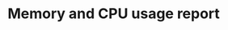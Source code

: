 # Memory and CPU usage report

<script type="text/javascript" src="https://cdn.bokeh.org/bokeh/release/bokeh-2.4.3.min.js"></script>
<script type="text/javascript" src="https://cdn.bokeh.org/bokeh/release/bokeh-tables-2.4.3.min.js"></script>

<script type="text/javascript">
        (function() {
  const fn = function() {
    Bokeh.safely(function() {
      (function(root) {
        function embed_document(root) {
        const docs_json = '{"55c0081a-31f5-47d0-bb9f-c106888c1669":{"defs":[],"roots":{"references":[{"attributes":{"source":{"id":"3292"}},"id":"3351","type":"CDSView"},{"attributes":{"fill_alpha":{"value":0.1},"fill_color":{"field":"x","transform":{"id":"3295"}},"hatch_alpha":{"value":0.1},"line_alpha":{"value":0.1},"line_width":{"value":2},"marker":{"value":"dash"},"size":{"value":25},"x":{"field":"x"},"y":{"field":"low"}},"id":"3482","type":"Scatter"},{"attributes":{"line_alpha":{"value":0.1},"line_width":{"value":2},"x0":{"field":"x"},"x1":{"field":"x"},"y0":{"field":"box_bottom"},"y1":{"field":"low"}},"id":"3330","type":"Segment"},{"attributes":{},"id":"3541","type":"UnionRenderers"},{"attributes":{"axis_label":"Executors (with RMW)","axis_label_text_font_size":"20px","coordinates":null,"formatter":{"id":"3625"},"group":null,"group_text_font_size":"15px","major_label_orientation":0.19634954084936207,"major_label_policy":{"id":"3626"},"major_label_text_font_size":"14px","ticker":{"id":"3372"}},"id":"3371","type":"CategoricalAxis"},{"attributes":{"data":{"box_bottom":{"__ndarray__":"lzLmbT3QLkCsO90YqYcvQJ6OSw471y9AqUpKhUvhL0DWcjkqy5kvQA==","dtype":"float64","order":"little","shape":[5]},"box_top":{"__ndarray__":"42gzo27DL0DKNfZKPkcwQHuJEh7aWDBAUwo8v4JZMEC0UeXSkjEwQA==","dtype":"float64","order":"little","shape":[5]},"exe":["autoware_default_cbg","autoware_default_multithreaded","autoware_default_prioritized","autoware_default_singlethreaded","autoware_default_staticsinglethreaded"],"high":{"__ndarray__":"lkOLbOf7L0D0/dR46QYwQFCNl24SIzBA2c73U+MlMEAAAAAAAAAwQA==","dtype":"float64","order":"little","shape":[5]},"index":[2,10,18,14,6],"low":{"__ndarray__":"EoPAyqFF3j9zaJHtfD/dPz0K16NwPeI/Gy/dJAaB3T8AAAAAAADgPw==","dtype":"float64","order":"little","shape":[5]},"mean":{"__ndarray__":"vc2MCNZJL0DQabJriQUwQGUonNI7IjBA1JfwQBQlMEAfCwJoeP4vQA==","dtype":"float64","order":"little","shape":[5]},"rmw":["rmw_cyclonedds_cpp","rmw_cyclonedds_cpp","rmw_cyclonedds_cpp","rmw_cyclonedds_cpp","rmw_cyclonedds_cpp"],"std_dev":{"__ndarray__":"jcmmqSZmzj+C/vLQN23QP/eKMLslT8s/pD+5JT83yj9IEiZyTyvJPw==","dtype":"float64","order":"little","shape":[5]},"type":["real","real","real","real","real"],"x":[["rmw_cyclonedds_cpp","autoware_default_cbg"],["rmw_cyclonedds_cpp","autoware_default_multithreaded"],["rmw_cyclonedds_cpp","autoware_default_prioritized"],["rmw_cyclonedds_cpp","autoware_default_singlethreaded"],["rmw_cyclonedds_cpp","autoware_default_staticsinglethreaded"]]},"selected":{"id":"3628"},"selection_policy":{"id":"3627"}},"id":"3293","type":"ColumnDataSource"},{"attributes":{"tools":[{"id":"3314"},{"id":"3315"},{"id":"3316"},{"id":"3317"},{"id":"3318"},{"id":"3319"},{"id":"3358"}]},"id":"3321","type":"Toolbar"},{"attributes":{"line_alpha":{"value":0.1},"line_width":{"value":2},"x0":{"field":"x"},"x1":{"field":"x"},"y0":{"field":"box_bottom"},"y1":{"field":"low"}},"id":"3458","type":"Segment"},{"attributes":{"overlay":{"id":"3320"}},"id":"3316","type":"BoxZoomTool"},{"attributes":{"source":{"id":"3294"}},"id":"3485","type":"CDSView"},{"attributes":{"line_alpha":{"value":0.2},"line_width":{"value":2},"x0":{"field":"x"},"x1":{"field":"x"},"y0":{"field":"box_top"},"y1":{"field":"high"}},"id":"3337","type":"Segment"},{"attributes":{"editor":{"id":"3515"},"field":"high","formatter":{"id":"3514"},"title":"Max"},"id":"3492","type":"TableColumn"},{"attributes":{"axis":{"id":"3310"},"coordinates":null,"dimension":1,"group":null,"ticker":null},"id":"3313","type":"Grid"},{"attributes":{"fill_alpha":{"value":0.2},"fill_color":{"field":"x","transform":{"id":"3295"}},"hatch_alpha":{"value":0.2},"line_alpha":{"value":0.2},"line_width":{"value":2},"marker":{"value":"dash"},"size":{"value":25},"x":{"field":"x"},"y":{"field":"low"}},"id":"3355","type":"Scatter"},{"attributes":{"columns":[{"id":"3488"},{"id":"3489"},{"id":"3490"},{"id":"3491"},{"id":"3492"},{"id":"3493"}],"height":250,"margin":[0,10,10,10],"source":{"id":"3502"},"view":{"id":"3505"},"width":1250},"id":"3503","type":"DataTable"},{"attributes":{},"id":"3433","type":"LinearScale"},{"attributes":{"bottom_units":"screen","coordinates":null,"fill_alpha":0.5,"fill_color":"lightgrey","group":null,"left_units":"screen","level":"overlay","line_alpha":1.0,"line_color":"black","line_dash":[4,4],"line_width":2,"right_units":"screen","syncable":false,"top_units":"screen"},"id":"3384","type":"BoxAnnotation"},{"attributes":{},"id":"3305","type":"LinearScale"},{"attributes":{"fill_alpha":{"value":0.1},"fill_color":{"field":"x","transform":{"id":"3295"}},"hatch_alpha":{"value":0.1},"line_alpha":{"value":0.1},"line_width":{"value":2},"marker":{"value":"dash"},"size":{"value":25},"x":{"field":"x"},"y":{"field":"high"}},"id":"3348","type":"Scatter"},{"attributes":{},"id":"3628","type":"Selection"},{"attributes":{},"id":"3690","type":"UnionRenderers"},{"attributes":{"source":{"id":"3502"}},"id":"3505","type":"CDSView"},{"attributes":{},"id":"3539","type":"CategoricalTickFormatter"},{"attributes":{},"id":"3379","type":"WheelZoomTool"},{"attributes":{},"id":"3691","type":"Selection"},{"attributes":{"axis_label":"Executors (with RMW)","axis_label_text_font_size":"20px","coordinates":null,"formatter":{"id":"3759"},"group":null,"group_text_font_size":"15px","major_label_orientation":0.19634954084936207,"major_label_policy":{"id":"3760"},"major_label_text_font_size":"14px","ticker":{"id":"3436"}},"id":"3435","type":"CategoricalAxis"},{"attributes":{"line_width":{"value":2},"x0":{"field":"x"},"x1":{"field":"x"},"y0":{"field":"box_bottom"},"y1":{"field":"low"}},"id":"3393","type":"Segment"},{"attributes":{},"id":"3627","type":"UnionRenderers"},{"attributes":{},"id":"3375","type":"BasicTicker"},{"attributes":{"bottom_units":"screen","coordinates":null,"fill_alpha":0.5,"fill_color":"lightgrey","group":null,"left_units":"screen","level":"overlay","line_alpha":1.0,"line_color":"black","line_dash":[4,4],"line_width":2,"right_units":"screen","syncable":false,"top_units":"screen"},"id":"3320","type":"BoxAnnotation"},{"attributes":{"source":{"id":"3294"}},"id":"3467","type":"CDSView"},{"attributes":{"coordinates":null,"data_source":{"id":"3292"},"glyph":{"id":"3347"},"group":null,"hover_glyph":null,"muted_glyph":{"id":"3349"},"nonselection_glyph":{"id":"3348"},"view":{"id":"3351"}},"id":"3350","type":"GlyphRenderer"},{"attributes":{"tools":[{"id":"3378"},{"id":"3379"},{"id":"3380"},{"id":"3381"},{"id":"3382"},{"id":"3383"},{"id":"3422"}]},"id":"3385","type":"Toolbar"},{"attributes":{"bottom":{"field":"box_bottom"},"fill_alpha":{"value":0.2},"fill_color":{"field":"x","transform":{"id":"3295"}},"hatch_alpha":{"value":0.2},"line_alpha":{"value":0.2},"top":{"field":"box_top"},"width":{"value":0.2},"x":{"field":"x"}},"id":"3343","type":"VBar"},{"attributes":{"editor":{"id":"3517"},"field":"std_dev","formatter":{"id":"3516"},"title":"Std. Dev."},"id":"3493","type":"TableColumn"},{"attributes":{"fill_color":{"field":"x","transform":{"id":"3295"}},"line_width":{"value":2},"marker":{"value":"dash"},"size":{"value":25},"x":{"field":"x"},"y":{"field":"high"}},"id":"3347","type":"Scatter"},{"attributes":{},"id":"3431","type":"CategoricalScale"},{"attributes":{"source":{"id":"3292"}},"id":"3339","type":"CDSView"},{"attributes":{"line_width":{"value":2},"x0":{"field":"x"},"x1":{"field":"x"},"y0":{"field":"box_top"},"y1":{"field":"high"}},"id":"3335","type":"Segment"},{"attributes":{"editor":{"id":"3511"},"field":"low","formatter":{"id":"3510"},"title":"Min"},"id":"3490","type":"TableColumn"},{"attributes":{"fill_color":{"field":"x","transform":{"id":"3295"}},"line_width":{"value":2},"marker":{"value":"dash"},"size":{"value":25},"x":{"field":"x"},"y":{"field":"low"}},"id":"3353","type":"Scatter"},{"attributes":{"axis":{"id":"3371"},"coordinates":null,"group":null,"ticker":null},"id":"3373","type":"Grid"},{"attributes":{"fill_alpha":{"value":0.2},"fill_color":{"field":"x","transform":{"id":"3295"}},"hatch_alpha":{"value":0.2},"line_alpha":{"value":0.2},"line_width":{"value":2},"marker":{"value":"dash"},"size":{"value":25},"x":{"field":"x"},"y":{"field":"low"}},"id":"3483","type":"Scatter"},{"attributes":{},"id":"3315","type":"WheelZoomTool"},{"attributes":{},"id":"3581","type":"Selection"},{"attributes":{"source":{"id":"3294"}},"id":"3461","type":"CDSView"},{"attributes":{"coordinates":null,"data_source":{"id":"3292"},"glyph":{"id":"3329"},"group":null,"hover_glyph":null,"muted_glyph":{"id":"3331"},"nonselection_glyph":{"id":"3330"},"view":{"id":"3333"}},"id":"3332","type":"GlyphRenderer"},{"attributes":{"data":{"box_bottom":{"__ndarray__":"ontYgEU3UkBc3I023bxcQL8QmA/VaVNAj2Yp+wsrUUDKsqBbT1pQQA==","dtype":"float64","order":"little","shape":[5]},"box_top":{"__ndarray__":"soMLd9C1Y0CMd6zfiE5oQLgeQJCW82VAuaESePdFX0DqDF4r1c1fQA==","dtype":"float64","order":"little","shape":[5]},"exe":["autoware_default_cbg","autoware_default_multithreaded","autoware_default_prioritized","autoware_default_singlethreaded","autoware_default_staticsinglethreaded"],"high":{"__ndarray__":"MzMzMzNbcEAAAAAAAOBzQJqZmZmZAXRAmpmZmZn5Z0BmZmZmZlZiQA==","dtype":"float64","order":"little","shape":[5]},"index":[1,9,17,13,5],"low":{"__ndarray__":"AAAAAAAAAAAAAAAAAAAAAAAAAAAAAAAAAAAAAAAAAAAAAAAAAAAAAA==","dtype":"float64","order":"little","shape":[5]},"mean":{"__ndarray__":"g8E3N3PRXEDdsnm9e1ZjQBgnDBiBqF9AJASeuYE4WEDaX39DEhRYQA==","dtype":"float64","order":"little","shape":[5]},"rmw":["rmw_cyclonedds_cpp","rmw_cyclonedds_cpp","rmw_cyclonedds_cpp","rmw_cyclonedds_cpp","rmw_cyclonedds_cpp"],"std_dev":{"__ndarray__":"wou+bVs0RUC9EsuINOBDQLIs6BBYfUhAU3bS+dY1PEA/tHqfC+c+QA==","dtype":"float64","order":"little","shape":[5]},"type":["cpu","cpu","cpu","cpu","cpu"],"x":[["rmw_cyclonedds_cpp","autoware_default_cbg"],["rmw_cyclonedds_cpp","autoware_default_multithreaded"],["rmw_cyclonedds_cpp","autoware_default_prioritized"],["rmw_cyclonedds_cpp","autoware_default_singlethreaded"],["rmw_cyclonedds_cpp","autoware_default_staticsinglethreaded"]]},"selected":{"id":"3542"},"selection_policy":{"id":"3541"}},"id":"3292","type":"ColumnDataSource"},{"attributes":{"fill_alpha":{"value":0.1},"fill_color":{"field":"x","transform":{"id":"3295"}},"hatch_alpha":{"value":0.1},"line_alpha":{"value":0.1},"line_width":{"value":2},"marker":{"value":"dash"},"size":{"value":25},"x":{"field":"x"},"y":{"field":"low"}},"id":"3354","type":"Scatter"},{"attributes":{"source":{"id":"3292"}},"id":"3345","type":"CDSView"},{"attributes":{"start":0},"id":"3301","type":"DataRange1d"},{"attributes":{"coordinates":null,"data_source":{"id":"3294"},"glyph":{"id":"3463"},"group":null,"hover_glyph":null,"muted_glyph":{"id":"3465"},"nonselection_glyph":{"id":"3464"},"view":{"id":"3467"}},"id":"3466","type":"GlyphRenderer"},{"attributes":{"line_width":{"value":2},"x0":{"field":"x"},"x1":{"field":"x"},"y0":{"field":"box_bottom"},"y1":{"field":"low"}},"id":"3457","type":"Segment"},{"attributes":{},"id":"3622","type":"BasicTickFormatter"},{"attributes":{"axis":{"id":"3374"},"coordinates":null,"dimension":1,"group":null,"ticker":null},"id":"3377","type":"Grid"},{"attributes":{"source":{"id":"3294"}},"id":"3479","type":"CDSView"},{"attributes":{"axis_label":"Real Memory Usage (MB)","axis_label_text_font_size":"20px","coordinates":null,"formatter":{"id":"3622"},"group":null,"major_label_policy":{"id":"3623"},"major_label_text_font_size":"14px","ticker":{"id":"3375"}},"id":"3374","type":"LinearAxis"},{"attributes":{"coordinates":null,"data_source":{"id":"3294"},"glyph":{"id":"3469"},"group":null,"hover_glyph":null,"muted_glyph":{"id":"3471"},"nonselection_glyph":{"id":"3470"},"view":{"id":"3473"}},"id":"3472","type":"GlyphRenderer"},{"attributes":{},"id":"3378","type":"PanTool"},{"attributes":{"editor":{"id":"3507"},"field":"exe","formatter":{"id":"3506"},"title":"Benchmark"},"id":"3488","type":"TableColumn"},{"attributes":{},"id":"3318","type":"ResetTool"},{"attributes":{"source":{"id":"3494"}},"id":"3497","type":"CDSView"},{"attributes":{},"id":"3317","type":"SaveTool"},{"attributes":{"overlay":{"id":"3384"}},"id":"3380","type":"BoxZoomTool"},{"attributes":{"coordinates":null,"data_source":{"id":"3292"},"glyph":{"id":"3353"},"group":null,"hover_glyph":null,"muted_glyph":{"id":"3355"},"nonselection_glyph":{"id":"3354"},"view":{"id":"3357"}},"id":"3356","type":"GlyphRenderer"},{"attributes":{},"id":"3623","type":"AllLabels"},{"attributes":{"bottom":{"field":"box_bottom"},"fill_color":{"field":"x","transform":{"id":"3295"}},"top":{"field":"box_top"},"width":{"value":0.2},"x":{"field":"x"}},"id":"3469","type":"VBar"},{"attributes":{},"id":"3383","type":"HelpTool"},{"attributes":{"source":{"id":"3292"}},"id":"3333","type":"CDSView"},{"attributes":{"line_alpha":{"value":0.1},"line_width":{"value":2},"x0":{"field":"x"},"x1":{"field":"x"},"y0":{"field":"box_top"},"y1":{"field":"high"}},"id":"3336","type":"Segment"},{"attributes":{},"id":"3536","type":"BasicTickFormatter"},{"attributes":{},"id":"3625","type":"CategoricalTickFormatter"},{"attributes":{"coordinates":null,"data_source":{"id":"3294"},"glyph":{"id":"3475"},"group":null,"hover_glyph":null,"muted_glyph":{"id":"3477"},"nonselection_glyph":{"id":"3476"},"view":{"id":"3479"}},"id":"3478","type":"GlyphRenderer"},{"attributes":{"fill_alpha":{"value":0.2},"fill_color":{"field":"x","transform":{"id":"3295"}},"hatch_alpha":{"value":0.2},"line_alpha":{"value":0.2},"line_width":{"value":2},"marker":{"value":"dash"},"size":{"value":25},"x":{"field":"x"},"y":{"field":"high"}},"id":"3349","type":"Scatter"},{"attributes":{"data":{"box_bottom":{"__ndarray__":"e2XZsI6Yj0Dm81kmPlOLQKu6XJJ6049AqfC0A8zWhEAReby+DtmEQA==","dtype":"float64","order":"little","shape":[5]},"box_top":{"__ndarray__":"91KJPfKHkECsoGDMSl+MQLW81dcfcJBAt86XY9VihUCDGNrC+mCFQA==","dtype":"float64","order":"little","shape":[5]},"exe":["autoware_default_cbg","autoware_default_multithreaded","autoware_default_prioritized","autoware_default_singlethreaded","autoware_default_staticsinglethreaded"],"high":{"__ndarray__":"vHSTGIQukECYbhKDwN2LQOkmMQisLpBAEFg5tMgdhUAOLbKd7x2FQA==","dtype":"float64","order":"little","shape":[5]},"index":[3,11,19,15,7],"low":{"__ndarray__":"qvHSTWIQAECq8dJNYhAAQKrx0k1iEABAqvHSTWIQAECq8dJNYhAAQA==","dtype":"float64","order":"little","shape":[5]},"mean":{"__ndarray__":"2gL7yhwqkEBJSl15RNmLQAUNgpDuLJBAsF+ms9AchUDKSMvABB2FQA==","dtype":"float64","order":"little","shape":[5]},"rmw":["rmw_cyclonedds_cpp","rmw_cyclonedds_cpp","rmw_cyclonedds_cpp","rmw_cyclonedds_cpp","rmw_cyclonedds_cpp"],"std_dev":{"__ndarray__":"LQeUo1x1N0BezGpgysAwQOXr69RRzDBA1MFb/CuBIUBD7rODgP0gQA==","dtype":"float64","order":"little","shape":[5]},"type":["virtual","virtual","virtual","virtual","virtual"]},"selected":{"id":"3691"},"selection_policy":{"id":"3690"}},"id":"3502","type":"ColumnDataSource"},{"attributes":{},"id":"3580","type":"UnionRenderers"},{"attributes":{},"id":"3626","type":"AllLabels"},{"attributes":{},"id":"3311","type":"BasicTicker"},{"attributes":{},"id":"3372","type":"CategoricalTicker"},{"attributes":{"source":{"id":"3292"}},"id":"3357","type":"CDSView"},{"attributes":{"data":{"box_bottom":{"__ndarray__":"lzLmbT3QLkCsO90YqYcvQJ6OSw471y9AqUpKhUvhL0DWcjkqy5kvQA==","dtype":"float64","order":"little","shape":[5]},"box_top":{"__ndarray__":"42gzo27DL0DKNfZKPkcwQHuJEh7aWDBAUwo8v4JZMEC0UeXSkjEwQA==","dtype":"float64","order":"little","shape":[5]},"exe":["autoware_default_cbg","autoware_default_multithreaded","autoware_default_prioritized","autoware_default_singlethreaded","autoware_default_staticsinglethreaded"],"high":{"__ndarray__":"lkOLbOf7L0D0/dR46QYwQFCNl24SIzBA2c73U+MlMEAAAAAAAAAwQA==","dtype":"float64","order":"little","shape":[5]},"index":[2,10,18,14,6],"low":{"__ndarray__":"EoPAyqFF3j9zaJHtfD/dPz0K16NwPeI/Gy/dJAaB3T8AAAAAAADgPw==","dtype":"float64","order":"little","shape":[5]},"mean":{"__ndarray__":"vc2MCNZJL0DQabJriQUwQGUonNI7IjBA1JfwQBQlMEAfCwJoeP4vQA==","dtype":"float64","order":"little","shape":[5]},"rmw":["rmw_cyclonedds_cpp","rmw_cyclonedds_cpp","rmw_cyclonedds_cpp","rmw_cyclonedds_cpp","rmw_cyclonedds_cpp"],"std_dev":{"__ndarray__":"jcmmqSZmzj+C/vLQN23QP/eKMLslT8s/pD+5JT83yj9IEiZyTyvJPw==","dtype":"float64","order":"little","shape":[5]},"type":["real","real","real","real","real"]},"selected":{"id":"3581"},"selection_policy":{"id":"3580"}},"id":"3498","type":"ColumnDataSource"},{"attributes":{"line_width":{"value":2},"x0":{"field":"x"},"x1":{"field":"x"},"y0":{"field":"box_bottom"},"y1":{"field":"low"}},"id":"3329","type":"Segment"},{"attributes":{"line_width":{"value":2},"x0":{"field":"x"},"x1":{"field":"x"},"y0":{"field":"box_top"},"y1":{"field":"high"}},"id":"3463","type":"Segment"},{"attributes":{"factors":[["rmw_cyclonedds_cpp","autoware_default_cbg"],["rmw_cyclonedds_cpp","autoware_default_multithreaded"],["rmw_cyclonedds_cpp","autoware_default_prioritized"],["rmw_cyclonedds_cpp","autoware_default_singlethreaded"],["rmw_cyclonedds_cpp","autoware_default_staticsinglethreaded"]],"range_padding":0.1},"id":"3424","type":"FactorRange"},{"attributes":{"bottom":{"field":"box_bottom"},"fill_alpha":{"value":0.1},"fill_color":{"field":"x","transform":{"id":"3295"}},"hatch_alpha":{"value":0.1},"line_alpha":{"value":0.1},"top":{"field":"box_top"},"width":{"value":0.2},"x":{"field":"x"}},"id":"3470","type":"VBar"},{"attributes":{"fill_color":{"field":"x","transform":{"id":"3295"}},"line_width":{"value":2},"marker":{"value":"dash"},"size":{"value":25},"x":{"field":"x"},"y":{"field":"low"}},"id":"3481","type":"Scatter"},{"attributes":{"editor":{"id":"3513"},"field":"mean","formatter":{"id":"3512"},"title":"Mean"},"id":"3491","type":"TableColumn"},{"attributes":{"start":0},"id":"3429","type":"DataRange1d"},{"attributes":{"below":[{"id":"3371"}],"center":[{"id":"3373"},{"id":"3377"}],"height":800,"left":[{"id":"3374"}],"margin":[10,10,10,10],"renderers":[{"id":"3396"},{"id":"3402"},{"id":"3408"},{"id":"3414"},{"id":"3420"}],"sizing_mode":"scale_width","title":{"id":"3362"},"toolbar":{"id":"3385"},"width":1600,"x_range":{"id":"3360"},"x_scale":{"id":"3367"},"y_range":{"id":"3365"},"y_scale":{"id":"3369"}},"id":"3361","subtype":"Figure","type":"Plot"},{"attributes":{"coordinates":null,"data_source":{"id":"3294"},"glyph":{"id":"3457"},"group":null,"hover_glyph":null,"muted_glyph":{"id":"3459"},"nonselection_glyph":{"id":"3458"},"view":{"id":"3461"}},"id":"3460","type":"GlyphRenderer"},{"attributes":{},"id":"3540","type":"AllLabels"},{"attributes":{"coordinates":null,"data_source":{"id":"3292"},"glyph":{"id":"3335"},"group":null,"hover_glyph":null,"muted_glyph":{"id":"3337"},"nonselection_glyph":{"id":"3336"},"view":{"id":"3339"}},"id":"3338","type":"GlyphRenderer"},{"attributes":{},"id":"3367","type":"CategoricalScale"},{"attributes":{"line_alpha":{"value":0.2},"line_width":{"value":2},"x0":{"field":"x"},"x1":{"field":"x"},"y0":{"field":"box_top"},"y1":{"field":"high"}},"id":"3465","type":"Segment"},{"attributes":{"editor":{"id":"3509"},"field":"rmw","formatter":{"id":"3508"},"title":"RMW"},"id":"3489","type":"TableColumn"},{"attributes":{"coordinates":null,"group":null,"text":"CPU Usage Over Time 120s","text_font_size":"22px"},"id":"3298","type":"Title"},{"attributes":{},"id":"3382","type":"ResetTool"},{"attributes":{"axis_label":"Executors (with RMW)","axis_label_text_font_size":"20px","coordinates":null,"formatter":{"id":"3539"},"group":null,"group_text_font_size":"15px","major_label_orientation":0.19634954084936207,"major_label_policy":{"id":"3540"},"major_label_text_font_size":"14px","ticker":{"id":"3308"}},"id":"3307","type":"CategoricalAxis"},{"attributes":{"bottom":{"field":"box_bottom"},"fill_alpha":{"value":0.2},"fill_color":{"field":"x","transform":{"id":"3295"}},"hatch_alpha":{"value":0.2},"line_alpha":{"value":0.2},"top":{"field":"box_top"},"width":{"value":0.2},"x":{"field":"x"}},"id":"3471","type":"VBar"},{"attributes":{"axis":{"id":"3307"},"coordinates":null,"group":null,"ticker":null},"id":"3309","type":"Grid"},{"attributes":{"start":0},"id":"3365","type":"DataRange1d"},{"attributes":{"fill_alpha":{"value":0.2},"fill_color":{"field":"x","transform":{"id":"3295"}},"hatch_alpha":{"value":0.2},"line_alpha":{"value":0.2},"line_width":{"value":2},"marker":{"value":"dash"},"size":{"value":25},"x":{"field":"x"},"y":{"field":"high"}},"id":"3477","type":"Scatter"},{"attributes":{},"id":"3756","type":"BasicTickFormatter"},{"attributes":{"fill_alpha":{"value":0.1},"fill_color":{"field":"x","transform":{"id":"3295"}},"hatch_alpha":{"value":0.1},"line_alpha":{"value":0.1},"line_width":{"value":2},"marker":{"value":"dash"},"size":{"value":25},"x":{"field":"x"},"y":{"field":"high"}},"id":"3476","type":"Scatter"},{"attributes":{"callback":null,"tooltips":[["Benchmark","@{exe} [@{rmw}]"],["Average CPU (%)","@{mean}{0.00}"],["Minimum CPU (%)","@{low}{0.00}"],["Maximum CPU (%)","@{high}{0.00}"]]},"id":"3358","type":"HoverTool"},{"attributes":{},"id":"3308","type":"CategoricalTicker"},{"attributes":{},"id":"3314","type":"PanTool"},{"attributes":{},"id":"3757","type":"AllLabels"},{"attributes":{"line_alpha":{"value":0.1},"line_width":{"value":2},"x0":{"field":"x"},"x1":{"field":"x"},"y0":{"field":"box_top"},"y1":{"field":"high"}},"id":"3464","type":"Segment"},{"attributes":{},"id":"3381","type":"SaveTool"},{"attributes":{},"id":"3319","type":"HelpTool"},{"attributes":{},"id":"3759","type":"CategoricalTickFormatter"},{"attributes":{"line_alpha":{"value":0.2},"line_width":{"value":2},"x0":{"field":"x"},"x1":{"field":"x"},"y0":{"field":"box_bottom"},"y1":{"field":"low"}},"id":"3331","type":"Segment"},{"attributes":{},"id":"3537","type":"AllLabels"},{"attributes":{"line_alpha":{"value":0.2},"line_width":{"value":2},"x0":{"field":"x"},"x1":{"field":"x"},"y0":{"field":"box_bottom"},"y1":{"field":"low"}},"id":"3459","type":"Segment"},{"attributes":{"bottom":{"field":"box_bottom"},"fill_alpha":{"value":0.1},"fill_color":{"field":"x","transform":{"id":"3295"}},"hatch_alpha":{"value":0.1},"line_alpha":{"value":0.1},"top":{"field":"box_top"},"width":{"value":0.2},"x":{"field":"x"}},"id":"3342","type":"VBar"},{"attributes":{"coordinates":null,"data_source":{"id":"3292"},"glyph":{"id":"3341"},"group":null,"hover_glyph":null,"muted_glyph":{"id":"3343"},"nonselection_glyph":{"id":"3342"},"view":{"id":"3345"}},"id":"3344","type":"GlyphRenderer"},{"attributes":{},"id":"3760","type":"AllLabels"},{"attributes":{},"id":"3303","type":"CategoricalScale"},{"attributes":{"bottom":{"field":"box_bottom"},"fill_color":{"field":"x","transform":{"id":"3295"}},"top":{"field":"box_top"},"width":{"value":0.2},"x":{"field":"x"}},"id":"3341","type":"VBar"},{"attributes":{"factors":[["rmw_cyclonedds_cpp","autoware_default_cbg"],["rmw_cyclonedds_cpp","autoware_default_multithreaded"],["rmw_cyclonedds_cpp","autoware_default_prioritized"],["rmw_cyclonedds_cpp","autoware_default_singlethreaded"],["rmw_cyclonedds_cpp","autoware_default_staticsinglethreaded"]],"range_padding":0.1},"id":"3360","type":"FactorRange"},{"attributes":{"source":{"id":"3294"}},"id":"3473","type":"CDSView"},{"attributes":{"axis_label":"CPU (%)","axis_label_text_font_size":"20px","coordinates":null,"formatter":{"id":"3536"},"group":null,"major_label_policy":{"id":"3537"},"major_label_text_font_size":"14px","ticker":{"id":"3311"}},"id":"3310","type":"LinearAxis"},{"attributes":{"coordinates":null,"group":null,"text":"Real Memory Usage Over Time 120s","text_font_size":"22px"},"id":"3362","type":"Title"},{"attributes":{"callback":null,"tooltips":[["Benchmark","@{exe} [@{rmw}]"],["Average Virtual Memory Usage (MB)","@{mean}{0.00}"],["Minimum Virtual Memory Usage (MB)","@{low}{0.00}"],["Maximum Virtual Memory Usage (MB)","@{high}{0.00}"]]},"id":"3486","type":"HoverTool"},{"attributes":{"fill_color":{"field":"x","transform":{"id":"3295"}},"line_width":{"value":2},"marker":{"value":"dash"},"size":{"value":25},"x":{"field":"x"},"y":{"field":"high"}},"id":"3475","type":"Scatter"},{"attributes":{},"id":"3542","type":"Selection"},{"attributes":{},"id":"3369","type":"LinearScale"},{"attributes":{"coordinates":null,"data_source":{"id":"3294"},"glyph":{"id":"3481"},"group":null,"hover_glyph":null,"muted_glyph":{"id":"3483"},"nonselection_glyph":{"id":"3482"},"view":{"id":"3485"}},"id":"3484","type":"GlyphRenderer"},{"attributes":{"tools":[{"id":"3442"},{"id":"3443"},{"id":"3444"},{"id":"3445"},{"id":"3446"},{"id":"3447"},{"id":"3486"}]},"id":"3449","type":"Toolbar"},{"attributes":{},"id":"3761","type":"UnionRenderers"},{"attributes":{"line_alpha":{"value":0.2},"line_width":{"value":2},"x0":{"field":"x"},"x1":{"field":"x"},"y0":{"field":"box_bottom"},"y1":{"field":"low"}},"id":"3395","type":"Segment"},{"attributes":{"coordinates":null,"data_source":{"id":"3293"},"glyph":{"id":"3417"},"group":null,"hover_glyph":null,"muted_glyph":{"id":"3419"},"nonselection_glyph":{"id":"3418"},"view":{"id":"3421"}},"id":"3420","type":"GlyphRenderer"},{"attributes":{},"id":"3762","type":"Selection"},{"attributes":{"fill_color":{"field":"x","transform":{"id":"3295"}},"line_width":{"value":2},"marker":{"value":"dash"},"size":{"value":25},"x":{"field":"x"},"y":{"field":"high"}},"id":"3411","type":"Scatter"},{"attributes":{"overlay":{"id":"3448"}},"id":"3444","type":"BoxZoomTool"},{"attributes":{},"id":"3443","type":"WheelZoomTool"},{"attributes":{},"id":"3512","type":"StringFormatter"},{"attributes":{},"id":"3509","type":"StringEditor"},{"attributes":{"fill_alpha":{"value":0.2},"fill_color":{"field":"x","transform":{"id":"3295"}},"hatch_alpha":{"value":0.2},"line_alpha":{"value":0.2},"line_width":{"value":2},"marker":{"value":"dash"},"size":{"value":25},"x":{"field":"x"},"y":{"field":"low"}},"id":"3419","type":"Scatter"},{"attributes":{},"id":"3442","type":"PanTool"},{"attributes":{},"id":"3515","type":"StringEditor"},{"attributes":{},"id":"3446","type":"ResetTool"},{"attributes":{"source":{"id":"3498"}},"id":"3501","type":"CDSView"},{"attributes":{"data":{"box_bottom":{"__ndarray__":"16NwPQo3UkDNzMzMzLxcQJqZmZmZaVNAexSuR+EqUUAK16NwPVpQQA==","dtype":"float64","order":"little","shape":[5]},"box_top":{"__ndarray__":"9ihcj8K1Y0BmZmZmZk5oQOxRuB6F82VA9ihcj8JFX0CuR+F6FM5fQA==","dtype":"float64","order":"little","shape":[5]},"exe":["autoware_default_cbg","autoware_default_multithreaded","autoware_default_prioritized","autoware_default_singlethreaded","autoware_default_staticsinglethreaded"],"high":{"__ndarray__":"MzMzMzNbcEAAAAAAAOBzQJqZmZmZAXRAmpmZmZn5Z0BmZmZmZlZiQA==","dtype":"float64","order":"little","shape":[5]},"index":[1,9,17,13,5],"low":{"__ndarray__":"AAAAAAAAAAAAAAAAAAAAAAAAAAAAAAAAAAAAAAAAAAAAAAAAAAAAAA==","dtype":"float64","order":"little","shape":[5]},"mean":{"__ndarray__":"4XoUrkfRXEBmZmZmZlZjQLgehetRqF9AuB6F61E4WECkcD0K1xNYQA==","dtype":"float64","order":"little","shape":[5]},"rmw":["rmw_cyclonedds_cpp","rmw_cyclonedds_cpp","rmw_cyclonedds_cpp","rmw_cyclonedds_cpp","rmw_cyclonedds_cpp"],"std_dev":{"__ndarray__":"FK5H4Xo0RUAAAAAAAOBDQD0K16NwfUhA9ihcj8I1PEBmZmZmZuY+QA==","dtype":"float64","order":"little","shape":[5]},"type":["cpu","cpu","cpu","cpu","cpu"]},"selected":{"id":"3519"},"selection_policy":{"id":"3518"}},"id":"3494","type":"ColumnDataSource"},{"attributes":{},"id":"3507","type":"StringEditor"},{"attributes":{"source":{"id":"3293"}},"id":"3415","type":"CDSView"},{"attributes":{"axis":{"id":"3438"},"coordinates":null,"dimension":1,"group":null,"ticker":null},"id":"3441","type":"Grid"},{"attributes":{},"id":"3436","type":"CategoricalTicker"},{"attributes":{},"id":"3511","type":"StringEditor"},{"attributes":{"columns":[{"id":"3488"},{"id":"3489"},{"id":"3490"},{"id":"3491"},{"id":"3492"},{"id":"3493"}],"height":250,"margin":[0,10,10,10],"source":{"id":"3498"},"view":{"id":"3501"},"width":1250},"id":"3499","type":"DataTable"},{"attributes":{"line_alpha":{"value":0.1},"line_width":{"value":2},"x0":{"field":"x"},"x1":{"field":"x"},"y0":{"field":"box_bottom"},"y1":{"field":"low"}},"id":"3394","type":"Segment"},{"attributes":{"bottom":{"field":"box_bottom"},"fill_color":{"field":"x","transform":{"id":"3295"}},"top":{"field":"box_top"},"width":{"value":0.2},"x":{"field":"x"}},"id":"3405","type":"VBar"},{"attributes":{"coordinates":null,"data_source":{"id":"3293"},"glyph":{"id":"3405"},"group":null,"hover_glyph":null,"muted_glyph":{"id":"3407"},"nonselection_glyph":{"id":"3406"},"view":{"id":"3409"}},"id":"3408","type":"GlyphRenderer"},{"attributes":{},"id":"3513","type":"StringEditor"},{"attributes":{"source":{"id":"3293"}},"id":"3421","type":"CDSView"},{"attributes":{"bottom":{"field":"box_bottom"},"fill_alpha":{"value":0.2},"fill_color":{"field":"x","transform":{"id":"3295"}},"hatch_alpha":{"value":0.2},"line_alpha":{"value":0.2},"top":{"field":"box_top"},"width":{"value":0.2},"x":{"field":"x"}},"id":"3407","type":"VBar"},{"attributes":{},"id":"3518","type":"UnionRenderers"},{"attributes":{"coordinates":null,"data_source":{"id":"3293"},"glyph":{"id":"3411"},"group":null,"hover_glyph":null,"muted_glyph":{"id":"3413"},"nonselection_glyph":{"id":"3412"},"view":{"id":"3415"}},"id":"3414","type":"GlyphRenderer"},{"attributes":{"axis_label":"Virtual Memory Usage (MB)","axis_label_text_font_size":"20px","coordinates":null,"formatter":{"id":"3756"},"group":null,"major_label_policy":{"id":"3757"},"major_label_text_font_size":"14px","ticker":{"id":"3439"}},"id":"3438","type":"LinearAxis"},{"attributes":{"line_width":{"value":2},"x0":{"field":"x"},"x1":{"field":"x"},"y0":{"field":"box_top"},"y1":{"field":"high"}},"id":"3399","type":"Segment"},{"attributes":{},"id":"3445","type":"SaveTool"},{"attributes":{"fill_alpha":{"value":0.2},"fill_color":{"field":"x","transform":{"id":"3295"}},"hatch_alpha":{"value":0.2},"line_alpha":{"value":0.2},"line_width":{"value":2},"marker":{"value":"dash"},"size":{"value":25},"x":{"field":"x"},"y":{"field":"high"}},"id":"3413","type":"Scatter"},{"attributes":{"line_alpha":{"value":0.2},"line_width":{"value":2},"x0":{"field":"x"},"x1":{"field":"x"},"y0":{"field":"box_top"},"y1":{"field":"high"}},"id":"3401","type":"Segment"},{"attributes":{"source":{"id":"3293"}},"id":"3403","type":"CDSView"},{"attributes":{"coordinates":null,"data_source":{"id":"3293"},"glyph":{"id":"3393"},"group":null,"hover_glyph":null,"muted_glyph":{"id":"3395"},"nonselection_glyph":{"id":"3394"},"view":{"id":"3397"}},"id":"3396","type":"GlyphRenderer"},{"attributes":{},"id":"3519","type":"Selection"},{"attributes":{"axis":{"id":"3435"},"coordinates":null,"group":null,"ticker":null},"id":"3437","type":"Grid"},{"attributes":{},"id":"3514","type":"StringFormatter"},{"attributes":{},"id":"3516","type":"StringFormatter"},{"attributes":{"bottom_units":"screen","coordinates":null,"fill_alpha":0.5,"fill_color":"lightgrey","group":null,"left_units":"screen","level":"overlay","line_alpha":1.0,"line_color":"black","line_dash":[4,4],"line_width":2,"right_units":"screen","syncable":false,"top_units":"screen"},"id":"3448","type":"BoxAnnotation"},{"attributes":{"autosize_mode":"fit_viewport","columns":[{"id":"3488"},{"id":"3489"},{"id":"3490"},{"id":"3491"},{"id":"3492"},{"id":"3493"}],"height":250,"margin":[0,10,10,10],"source":{"id":"3494"},"view":{"id":"3497"},"width":1250},"id":"3495","type":"DataTable"},{"attributes":{"bottom":{"field":"box_bottom"},"fill_alpha":{"value":0.1},"fill_color":{"field":"x","transform":{"id":"3295"}},"hatch_alpha":{"value":0.1},"line_alpha":{"value":0.1},"top":{"field":"box_top"},"width":{"value":0.2},"x":{"field":"x"}},"id":"3406","type":"VBar"},{"attributes":{"coordinates":null,"data_source":{"id":"3293"},"glyph":{"id":"3399"},"group":null,"hover_glyph":null,"muted_glyph":{"id":"3401"},"nonselection_glyph":{"id":"3400"},"view":{"id":"3403"}},"id":"3402","type":"GlyphRenderer"},{"attributes":{"fill_alpha":{"value":0.1},"fill_color":{"field":"x","transform":{"id":"3295"}},"hatch_alpha":{"value":0.1},"line_alpha":{"value":0.1},"line_width":{"value":2},"marker":{"value":"dash"},"size":{"value":25},"x":{"field":"x"},"y":{"field":"low"}},"id":"3418","type":"Scatter"},{"attributes":{},"id":"3439","type":"BasicTicker"},{"attributes":{},"id":"3510","type":"StringFormatter"},{"attributes":{},"id":"3447","type":"HelpTool"},{"attributes":{"below":[{"id":"3307"}],"center":[{"id":"3309"},{"id":"3313"}],"height":800,"left":[{"id":"3310"}],"margin":[10,10,10,10],"renderers":[{"id":"3332"},{"id":"3338"},{"id":"3344"},{"id":"3350"},{"id":"3356"}],"sizing_mode":"scale_width","title":{"id":"3298"},"toolbar":{"id":"3321"},"width":1600,"x_range":{"id":"3296"},"x_scale":{"id":"3303"},"y_range":{"id":"3301"},"y_scale":{"id":"3305"}},"id":"3297","subtype":"Figure","type":"Plot"},{"attributes":{"callback":null,"tooltips":[["Benchmark","@{exe} [@{rmw}]"],["Average Real Memory Usage (MB)","@{mean}{0.00}"],["Minimum Real Memory Usage (MB)","@{low}{0.00}"],["Maximum Real Memory Usage (MB)","@{high}{0.00}"]]},"id":"3422","type":"HoverTool"},{"attributes":{"end":1,"factors":["rmw_cyclonedds_cpp"],"palette":["#00204C"]},"id":"3295","type":"CategoricalColorMapper"},{"attributes":{"line_alpha":{"value":0.1},"line_width":{"value":2},"x0":{"field":"x"},"x1":{"field":"x"},"y0":{"field":"box_top"},"y1":{"field":"high"}},"id":"3400","type":"Segment"},{"attributes":{"fill_alpha":{"value":0.1},"fill_color":{"field":"x","transform":{"id":"3295"}},"hatch_alpha":{"value":0.1},"line_alpha":{"value":0.1},"line_width":{"value":2},"marker":{"value":"dash"},"size":{"value":25},"x":{"field":"x"},"y":{"field":"high"}},"id":"3412","type":"Scatter"},{"attributes":{"factors":[["rmw_cyclonedds_cpp","autoware_default_cbg"],["rmw_cyclonedds_cpp","autoware_default_multithreaded"],["rmw_cyclonedds_cpp","autoware_default_prioritized"],["rmw_cyclonedds_cpp","autoware_default_singlethreaded"],["rmw_cyclonedds_cpp","autoware_default_staticsinglethreaded"]],"range_padding":0.1},"id":"3296","type":"FactorRange"},{"attributes":{"source":{"id":"3293"}},"id":"3397","type":"CDSView"},{"attributes":{"coordinates":null,"group":null,"text":"Virtual Memory Usage Over Time 120s","text_font_size":"22px"},"id":"3426","type":"Title"},{"attributes":{},"id":"3517","type":"StringEditor"},{"attributes":{"data":{"box_bottom":{"__ndarray__":"e2XZsI6Yj0Dm81kmPlOLQKu6XJJ6049AqfC0A8zWhEAReby+DtmEQA==","dtype":"float64","order":"little","shape":[5]},"box_top":{"__ndarray__":"91KJPfKHkECsoGDMSl+MQLW81dcfcJBAt86XY9VihUCDGNrC+mCFQA==","dtype":"float64","order":"little","shape":[5]},"exe":["autoware_default_cbg","autoware_default_multithreaded","autoware_default_prioritized","autoware_default_singlethreaded","autoware_default_staticsinglethreaded"],"high":{"__ndarray__":"vHSTGIQukECYbhKDwN2LQOkmMQisLpBAEFg5tMgdhUAOLbKd7x2FQA==","dtype":"float64","order":"little","shape":[5]},"index":[3,11,19,15,7],"low":{"__ndarray__":"qvHSTWIQAECq8dJNYhAAQKrx0k1iEABAqvHSTWIQAECq8dJNYhAAQA==","dtype":"float64","order":"little","shape":[5]},"mean":{"__ndarray__":"2gL7yhwqkEBJSl15RNmLQAUNgpDuLJBAsF+ms9AchUDKSMvABB2FQA==","dtype":"float64","order":"little","shape":[5]},"rmw":["rmw_cyclonedds_cpp","rmw_cyclonedds_cpp","rmw_cyclonedds_cpp","rmw_cyclonedds_cpp","rmw_cyclonedds_cpp"],"std_dev":{"__ndarray__":"LQeUo1x1N0BezGpgysAwQOXr69RRzDBA1MFb/CuBIUBD7rODgP0gQA==","dtype":"float64","order":"little","shape":[5]},"type":["virtual","virtual","virtual","virtual","virtual"],"x":[["rmw_cyclonedds_cpp","autoware_default_cbg"],["rmw_cyclonedds_cpp","autoware_default_multithreaded"],["rmw_cyclonedds_cpp","autoware_default_prioritized"],["rmw_cyclonedds_cpp","autoware_default_singlethreaded"],["rmw_cyclonedds_cpp","autoware_default_staticsinglethreaded"]]},"selected":{"id":"3762"},"selection_policy":{"id":"3761"}},"id":"3294","type":"ColumnDataSource"},{"attributes":{},"id":"3506","type":"StringFormatter"},{"attributes":{},"id":"3508","type":"StringFormatter"},{"attributes":{"below":[{"id":"3435"}],"center":[{"id":"3437"},{"id":"3441"}],"height":800,"left":[{"id":"3438"}],"margin":[10,10,10,10],"renderers":[{"id":"3460"},{"id":"3466"},{"id":"3472"},{"id":"3478"},{"id":"3484"}],"sizing_mode":"scale_width","title":{"id":"3426"},"toolbar":{"id":"3449"},"width":1600,"x_range":{"id":"3424"},"x_scale":{"id":"3431"},"y_range":{"id":"3429"},"y_scale":{"id":"3433"}},"id":"3425","subtype":"Figure","type":"Plot"},{"attributes":{"fill_color":{"field":"x","transform":{"id":"3295"}},"line_width":{"value":2},"marker":{"value":"dash"},"size":{"value":25},"x":{"field":"x"},"y":{"field":"low"}},"id":"3417","type":"Scatter"},{"attributes":{"source":{"id":"3293"}},"id":"3409","type":"CDSView"}],"root_ids":["3495","3297","3499","3361","3503","3425"]},"title":"Bokeh Application","version":"2.4.3"}}';
        const render_items = [{"docid":"55c0081a-31f5-47d0-bb9f-c106888c1669","root_ids":["3495","3297","3499","3361","3503","3425"],"roots":{"3297":"ef2ae1ba-edd4-4fea-9296-be9b15184a61","3361":"929dbb97-428c-4458-92d3-f005692d2efd","3425":"9bc43c13-73f2-4d27-b33f-dafbfc71e221","3495":"2d4c0207-5110-40be-a27f-54e231ed2ee7","3499":"063771ed-09e4-4117-924d-da4433510169","3503":"99793405-b52d-464d-a7b0-5063fd4c7c3a"}}];
        root.Bokeh.embed.embed_items(docs_json, render_items);
        }
        if (root.Bokeh !== undefined) {
          embed_document(root);
        } else {
          let attempts = 0;
          const timer = setInterval(function(root) {
            if (root.Bokeh !== undefined) {
              clearInterval(timer);
              embed_document(root);
            } else {
              attempts++;
              if (attempts > 100) {
                clearInterval(timer);
                console.log("Bokeh: ERROR: Unable to run BokehJS code because BokehJS library is missing");
              }
            }
          }, 10, root)
        }
      })(window);
    });
  };
  if (document.readyState != "loading") fn();
  else document.addEventListener("DOMContentLoaded", fn);
})();
</script>


<div class="bk-root" id="2d4c0207-5110-40be-a27f-54e231ed2ee7" data-root-id="3495"></div>
<div class="bk-root" id="ef2ae1ba-edd4-4fea-9296-be9b15184a61" data-root-id="3297"></div>

<div class="bk-root" id="063771ed-09e4-4117-924d-da4433510169" data-root-id="3499"></div>
<div class="bk-root" id="929dbb97-428c-4458-92d3-f005692d2efd" data-root-id="3361"></div>

<div class="bk-root" id="99793405-b52d-464d-a7b0-5063fd4c7c3a" data-root-id="3503"></div>
<div class="bk-root" id="9bc43c13-73f2-4d27-b33f-dafbfc71e221" data-root-id="3425"></div>